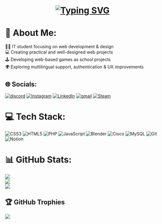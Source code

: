 <h1 align="center">
<a href="https://git.io/typing-svg"><img src="https://readme-typing-svg.demolab.com?font=sans-serif&size=50&duration=4000&pause=500&color=808D80&center=true&vCenter=true&width=435&lines=HI+%3C3;I'm+Assasin238;Pe%C5%A5ko" alt="Typing SVG" /></a>
</h1>

# 💫 About Me:
👨‍🎓 IT student focusing on web development & design<br>
💻 Creating practical and well-designed web projects<br>
🕹️ Developing web-based games as school projects<br>
🌍 Exploring multilingual support, authentication & UX improvements


## 🌐 Socials:
[![discord](https://img.shields.io/badge/Discord-darkblue?logo=discord&logoColor=white)](https://discordapp.com/users/680013800929361977)
[![Instagram](https://img.shields.io/badge/Instagram-%23E4405F.svg?logo=Instagram&logoColor=white)](https://instagram.com/petaharnach/)
[![LinkedIn](https://img.shields.io/badge/LinkedIn-%230077B5.svg?logo=linkedin&logoColor=white)](https://linkedin.com/in/petr-harnach-18564a295/)
[![gmail](https://img.shields.io/badge/Gmail-D14836?logo=gmail&logoColor=white)](mailto:harnach2006@gmail.com) 
[![Steam](https://img.shields.io/badge/Steam-black?logo=steam&logoColor=white)](https://steamcommunity.com/id/Assasin238/)
# 💻 Tech Stack:
![CSS3](https://img.shields.io/badge/css3-%231572B6.svg?style=for-the-badge&logo=css3&logoColor=white)
![HTML5](https://img.shields.io/badge/html5-%23E34F26.svg?style=for-the-badge&logo=html5&logoColor=white)
![PHP](https://img.shields.io/badge/php-%23777BB4.svg?style=for-the-badge&logo=php&logoColor=white)
![JavaScript](https://img.shields.io/badge/javascript-%23323330.svg?style=for-the-badge&logo=javascript&logoColor=%23F7DF1E)
![Blender](https://img.shields.io/badge/blender-%23F5792A.svg?style=for-the-badge&logo=blender&logoColor=white)
![Cisco](https://img.shields.io/badge/cisco-%23049fd9.svg?style=for-the-badge&logo=cisco&logoColor=black)
![MySQL](https://img.shields.io/badge/mysql-4479A1.svg?style=for-the-badge&logo=mysql&logoColor=white)
![Git](https://img.shields.io/badge/git-%23F05033.svg?style=for-the-badge&logo=git&logoColor=white)
![Notion](https://img.shields.io/badge/Notion-%23000000.svg?style=for-the-badge&logo=notion&logoColor=white)
# 📊 GitHub Stats:
![](https://github-readme-stats.vercel.app/api?username=Assasin238&theme=dark&hide_border=false&include_all_commits=false&count_private=false)<br/>
![](https://github-readme-streak-stats.herokuapp.com/?user=Assasin238&theme=dark&hide_border=false)<br/>
![](https://github-readme-stats.vercel.app/api/top-langs/?username=Assasin238&theme=dark&hide_border=false&include_all_commits=false&count_private=false&layout=compact)

## 🏆 GitHub Trophies
![](https://github-profile-trophy.vercel.app/?username=Assasin238&theme=radical&no-frame=true&no-bg=false&margin-w=4)
